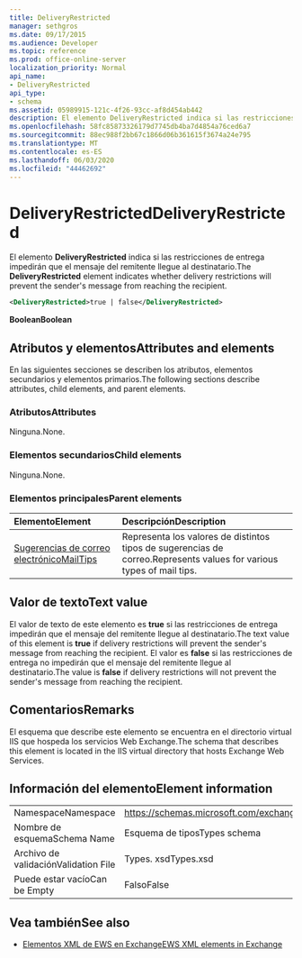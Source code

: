 ```yaml
---
title: DeliveryRestricted
manager: sethgros
ms.date: 09/17/2015
ms.audience: Developer
ms.topic: reference
ms.prod: office-online-server
localization_priority: Normal
api_name:
- DeliveryRestricted
api_type:
- schema
ms.assetid: 05989915-121c-4f26-93cc-af8d454ab442
description: El elemento DeliveryRestricted indica si las restricciones de entrega impedirán que el mensaje del remitente llegue al destinatario.
ms.openlocfilehash: 58fc85873326179d7745db4ba7d4854a76ced6a7
ms.sourcegitcommit: 88ec988f2bb67c1866d06b361615f3674a24e795
ms.translationtype: MT
ms.contentlocale: es-ES
ms.lasthandoff: 06/03/2020
ms.locfileid: "44462692"
---
```

# <a name="deliveryrestricted"></a><span data-ttu-id="da69f-103">DeliveryRestricted</span><span class="sxs-lookup"><span data-stu-id="da69f-103">DeliveryRestricted</span></span>

<span data-ttu-id="da69f-104">El elemento **DeliveryRestricted** indica si las restricciones de entrega impedirán que el mensaje del remitente llegue al destinatario.</span><span class="sxs-lookup"><span data-stu-id="da69f-104">The **DeliveryRestricted** element indicates whether delivery restrictions will prevent the sender's message from reaching the recipient.</span></span> 
  
```XML
<DeliveryRestricted>true | false</DeliveryRestricted>
```

 <span data-ttu-id="da69f-105">**Boolean**</span><span class="sxs-lookup"><span data-stu-id="da69f-105">**Boolean**</span></span>
## <a name="attributes-and-elements"></a><span data-ttu-id="da69f-106">Atributos y elementos</span><span class="sxs-lookup"><span data-stu-id="da69f-106">Attributes and elements</span></span>

<span data-ttu-id="da69f-107">En las siguientes secciones se describen los atributos, elementos secundarios y elementos primarios.</span><span class="sxs-lookup"><span data-stu-id="da69f-107">The following sections describe attributes, child elements, and parent elements.</span></span>
  
### <a name="attributes"></a><span data-ttu-id="da69f-108">Atributos</span><span class="sxs-lookup"><span data-stu-id="da69f-108">Attributes</span></span>

<span data-ttu-id="da69f-109">Ninguna.</span><span class="sxs-lookup"><span data-stu-id="da69f-109">None.</span></span>
  
### <a name="child-elements"></a><span data-ttu-id="da69f-110">Elementos secundarios</span><span class="sxs-lookup"><span data-stu-id="da69f-110">Child elements</span></span>

<span data-ttu-id="da69f-111">Ninguna.</span><span class="sxs-lookup"><span data-stu-id="da69f-111">None.</span></span>
  
### <a name="parent-elements"></a><span data-ttu-id="da69f-112">Elementos principales</span><span class="sxs-lookup"><span data-stu-id="da69f-112">Parent elements</span></span>

|<span data-ttu-id="da69f-113">**Elemento**</span><span class="sxs-lookup"><span data-stu-id="da69f-113">**Element**</span></span>|<span data-ttu-id="da69f-114">**Descripción**</span><span class="sxs-lookup"><span data-stu-id="da69f-114">**Description**</span></span>|
|:-----|:-----|
|[<span data-ttu-id="da69f-115">Sugerencias de correo electrónico</span><span class="sxs-lookup"><span data-stu-id="da69f-115">MailTips</span></span>](mailtips.md) <br/> |<span data-ttu-id="da69f-116">Representa los valores de distintos tipos de sugerencias de correo.</span><span class="sxs-lookup"><span data-stu-id="da69f-116">Represents values for various types of mail tips.</span></span>  <br/> |
   
## <a name="text-value"></a><span data-ttu-id="da69f-117">Valor de texto</span><span class="sxs-lookup"><span data-stu-id="da69f-117">Text value</span></span>

<span data-ttu-id="da69f-118">El valor de texto de este elemento es **true** si las restricciones de entrega impedirán que el mensaje del remitente llegue al destinatario.</span><span class="sxs-lookup"><span data-stu-id="da69f-118">The text value of this element is **true** if delivery restrictions will prevent the sender's message from reaching the recipient.</span></span> <span data-ttu-id="da69f-119">El valor es **false** si las restricciones de entrega no impedirán que el mensaje del remitente llegue al destinatario.</span><span class="sxs-lookup"><span data-stu-id="da69f-119">The value is **false** if delivery restrictions will not prevent the sender's message from reaching the recipient.</span></span> 
  
## <a name="remarks"></a><span data-ttu-id="da69f-120">Comentarios</span><span class="sxs-lookup"><span data-stu-id="da69f-120">Remarks</span></span>

<span data-ttu-id="da69f-121">El esquema que describe este elemento se encuentra en el directorio virtual IIS que hospeda los servicios Web Exchange.</span><span class="sxs-lookup"><span data-stu-id="da69f-121">The schema that describes this element is located in the IIS virtual directory that hosts Exchange Web Services.</span></span>
  
## <a name="element-information"></a><span data-ttu-id="da69f-122">Información del elemento</span><span class="sxs-lookup"><span data-stu-id="da69f-122">Element information</span></span>

|||
|:-----|:-----|
|<span data-ttu-id="da69f-123">Namespace</span><span class="sxs-lookup"><span data-stu-id="da69f-123">Namespace</span></span>  <br/> |https://schemas.microsoft.com/exchange/services/2006/types  <br/> |
|<span data-ttu-id="da69f-124">Nombre de esquema</span><span class="sxs-lookup"><span data-stu-id="da69f-124">Schema Name</span></span>  <br/> |<span data-ttu-id="da69f-125">Esquema de tipos</span><span class="sxs-lookup"><span data-stu-id="da69f-125">Types schema</span></span>  <br/> |
|<span data-ttu-id="da69f-126">Archivo de validación</span><span class="sxs-lookup"><span data-stu-id="da69f-126">Validation File</span></span>  <br/> |<span data-ttu-id="da69f-127">Types. xsd</span><span class="sxs-lookup"><span data-stu-id="da69f-127">Types.xsd</span></span>  <br/> |
|<span data-ttu-id="da69f-128">Puede estar vacío</span><span class="sxs-lookup"><span data-stu-id="da69f-128">Can be Empty</span></span>  <br/> |<span data-ttu-id="da69f-129">Falso</span><span class="sxs-lookup"><span data-stu-id="da69f-129">False</span></span>  <br/> |
   
## <a name="see-also"></a><span data-ttu-id="da69f-130">Vea también</span><span class="sxs-lookup"><span data-stu-id="da69f-130">See also</span></span>

- [<span data-ttu-id="da69f-131">Elementos XML de EWS en Exchange</span><span class="sxs-lookup"><span data-stu-id="da69f-131">EWS XML elements in Exchange</span></span>](ews-xml-elements-in-exchange.md)

